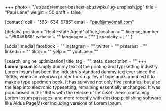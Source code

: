 +++
photo = "/uploads/ameer-basheer-abuzwpku1ug-unsplash.jpg"
title = "Paul Lane"
weight = 50
draft = false

[contact]
cell = "563- 634-6785"
email = "paul@myemail.com"

[details]
position = "Real Estate Agent"
office_location = ""
license_number = "#5645565"
website = ""
languages = [ "" ]
specialty = [ "" ]

[social_media]
facebook = ""
instagram = ""
twitter = ""
pinterest = ""
linkedin = ""
tiktok = ""
yelp = ""
youtube = ""

[search_engine_optimization]
title_tag = ""
meta_description = ""
+++
**Lorem Ipsum**&nbsp;is simply dummy text of the printing and typesetting industry. Lorem Ipsum has been the industry's standard dummy text ever since the 1500s, when an unknown printer took a galley of type and scrambled it to make a type specimen book. It has survived not only five centuries, but also the leap into electronic typesetting, remaining essentially unchanged. It was popularised in the 1960s with the release of Letraset sheets containing Lorem Ipsum passages, and more recently with desktop publishing software like Aldus PageMaker including versions of Lorem Ipsum.
